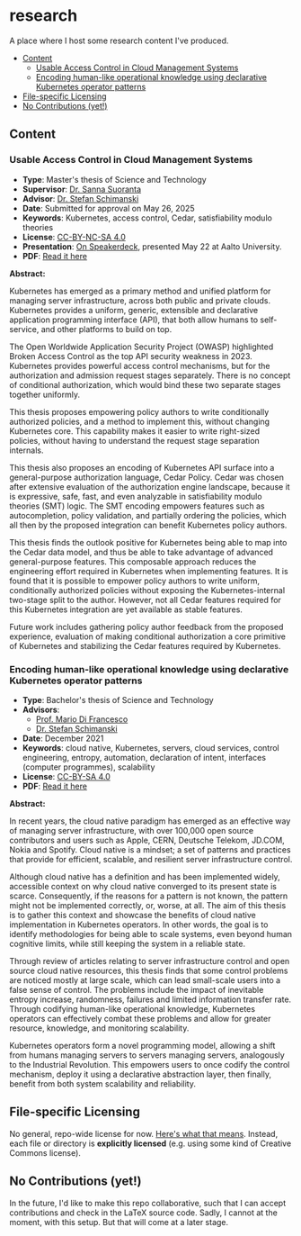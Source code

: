 # research

A place where I host some research content I've produced.

<!-- toc -->

- [Content](#content)
  * [Usable Access Control in Cloud Management Systems](#usable-access-control-in-cloud-management-systems)
  * [Encoding human-like operational knowledge using declarative Kubernetes operator patterns](#encoding-human-like-operational-knowledge-using-declarative-kubernetes-operator-patterns)
- [File-specific Licensing](#file-specific-licensing)
- [No Contributions (yet!)](#no-contributions-yet)

<!-- tocstop -->

## Content

### Usable Access Control in Cloud Management Systems

- **Type**: Master's thesis of Science and Technology
- **Supervisor**: [Dr. Sanna Suoranta](https://research.aalto.fi/en/persons/sanna-suoranta)
- **Advisor**: [Dr. Stefan Schimanski](https://github.com/sttts)
- **Date**: Submitted for approval on May 26, 2025
- **Keywords**: Kubernetes, access control, Cedar, satisfiability modulo theories
- **License**: [CC-BY-NC-SA 4.0](https://creativecommons.org/licenses/by-nc-sa/4.0/)
- **Presentation**:
  [On Speakerdeck](https://speakerdeck.com/luxas/usable-access-control-in-cloud-management-systems),
  presented May 22 at Aalto University.
- **PDF**: [Read it here](msc_thesis.pdf)

**Abstract:**

Kubernetes has emerged as a primary method and unified platform for managing
server infrastructure, across both public and private clouds. Kubernetes
provides a uniform, generic, extensible and declarative application programming
interface (API), that both allow humans to self-service, and other platforms to
build on top.

The Open Worldwide Application Security Project (OWASP) highlighted Broken
Access Control as the top API security weakness in 2023. Kubernetes provides
powerful access control mechanisms, but for the authorization and admission
request stages separately. There is no concept of conditional authorization,
which would bind these two separate stages together uniformly.

This thesis proposes empowering policy authors to write conditionally authorized
policies, and a method to implement this, without changing Kubernetes core. This
capability makes it easier to write right-sized policies, without having to
understand the request stage separation internals.

This thesis also proposes an encoding of Kubernetes API surface into a
general-purpose authorization language, Cedar Policy. Cedar was chosen after
extensive evaluation of the authorization engine landscape, because it is
expressive, safe, fast, and even analyzable in satisfiability modulo theories
(SMT) logic. The SMT encoding empowers features such as autocompletion, policy
validation, and partially ordering the policies, which all then by the proposed
integration can benefit Kubernetes policy authors.

This thesis finds the outlook positive for Kubernetes being able to map into the
Cedar data model, and thus be able to take advantage of advanced general-purpose
features. This composable approach reduces the engineering effort required in
Kubernetes when implementing features. It is found that it is possible to
empower policy authors to write uniform, conditionally authorized policies
without exposing the Kubernetes-internal two-stage split to the author. However,
not all Cedar features required for this Kubernetes integration are yet
available as stable features.

Future work includes gathering policy author feedback from the proposed
experience, evaluation of making conditional authorization a core primitive of
Kubernetes and stabilizing the Cedar features required by Kubernetes.

### Encoding human-like operational knowledge using declarative Kubernetes operator patterns

- **Type**: Bachelor's thesis of Science and Technology
- **Advisors**:
  - [Prof. Mario Di Francesco](https://people.aalto.fi/mario.di.francesco)
  - [Dr. Stefan Schimanski](https://github.com/sttts)
- **Date**: December 2021
- **Keywords**: cloud native, Kubernetes, servers, cloud services, control engineering,
entropy, automation, declaration of intent, interfaces (computer
programmes), scalability
- **License**: [CC-BY-SA 4.0](https://creativecommons.org/licenses/by-sa/4.0)
- **PDF**: [Read it here](bsc_thesis.pdf)

**Abstract:**

In recent years, the cloud native paradigm has emerged as an effective way of
managing server infrastructure, with over 100,000 open source contributors and users
such as Apple, CERN, Deutsche Telekom, JD.COM, Nokia and Spotify. Cloud native
is a mindset; a set of patterns and practices that provide for efficient, scalable, and
resilient server infrastructure control.

Although cloud native has a definition and has been implemented widely, accessible
context on why cloud native converged to its present state is scarce. Consequently,
if the reasons for a pattern is not known, the pattern might not be implemented
correctly, or, worse, at all. The aim of this thesis is to gather this context and
showcase the benefits of cloud native implementation in Kubernetes operators. In
other words, the goal is to identify methodologies for being able to scale systems,
even beyond human cognitive limits, while still keeping the system in a reliable state.

Through review of articles relating to server infrastructure control and open
source cloud native resources, this thesis finds that some control problems are noticed
mostly at large scale, which can lead small-scale users into a false sense of control.
The problems include the impact of inevitable entropy increase, randomness, failures
and limited information transfer rate. Through codifying human-like operational
knowledge, Kubernetes operators can effectively combat these problems and allow
for greater resource, knowledge, and monitoring scalability.

Kubernetes operators form a novel programming model, allowing a shift from
humans managing servers to servers managing servers, analogously to the Industrial
Revolution. This empowers users to once codify the control mechanism, deploy it
using a declarative abstraction layer, then finally, benefit from both system scalability
and reliability.

## File-specific Licensing

No general, repo-wide license for now. [Here's what that means](https://choosealicense.com/no-permission/). Instead, each file or directory is **explicitly licensed** (e.g. using some kind of Creative Commons license).

## No Contributions (yet!)

In the future, I'd like to make this repo collaborative, such that I can accept contributions and check in the LaTeX source code. Sadly, I cannot at the moment, with this setup. But that will come at a later stage.
